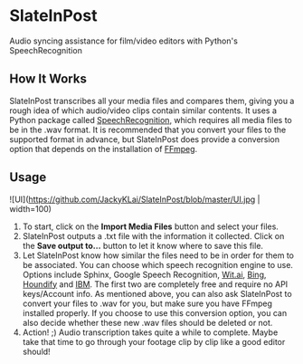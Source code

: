 # SlateInPost
Audio syncing assistance for film/video editors with Python's SpeechRecognition

## How It Works
SlateInPost transcribes all your media files and compares them, giving you a rough idea of which audio/video clips contain similar contents.
It uses a Python package called [SpeechRecognition](https://pypi.org/project/SpeechRecognition/), which requires all media files to be in the .wav format. It is recommended that you convert your files to the supported format in advance, but SlateInPost does provide a conversion option that depends on the installation of [FFmpeg](https://ffmpeg.org/).

## Usage
![UI](https://github.com/JackyKLai/SlateInPost/blob/master/UI.jpg | width=100)
1. To start, click on the **Import Media Files** button and select your files.
2. SlateInPost outputs a .txt file with the information it collected. Click on the **Save output to...** button to let it know where to save this file.
3. Let SlateInPost know how similar the files need to be in order for them to be associated. You can choose which speech recognition engine to use. Options include Sphinx, Google Speech Recognition, [Wit.ai](http://wit.ai/), [Bing](https://www.microsoft.com/cognitive-services/en-us/speech-api), [Houndify](https://houndify.com/) and [IBM](http://www.ibm.com/smarterplanet/us/en/ibmwatson/developercloud/speech-to-text.html). The first two are completely free and require no API keys/Account info. As mentioned above, you can also ask SlateInPost to convert your files to .wav for you, but make sure you have FFmpeg installed properly. If you choose to use this conversion option, you can also decide whether these new .wav files should be deleted or not.
4. Action! ;) Audio transcription takes quite a while to complete. Maybe take that time to go through your footage clip by clip like a good editor should!
